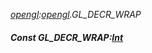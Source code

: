 _[opengl](../../modules/opengl/opengl-module.md):[opengl](../../modules/opengl/opengl-module.md).GL\_DECR\_WRAP_
##### Const GL\_DECR\_WRAP:[Int](../../modules/wonkey/wonkey-types-int.md)
